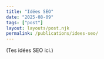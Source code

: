 ```yaml
---
title: "Idées SEO"
date: "2025-08-09"
tags: ["post"]
layout: layouts/post.njk
permalink: /publications/idees-seo/
---
```

(Tes idées SEO ici.)
